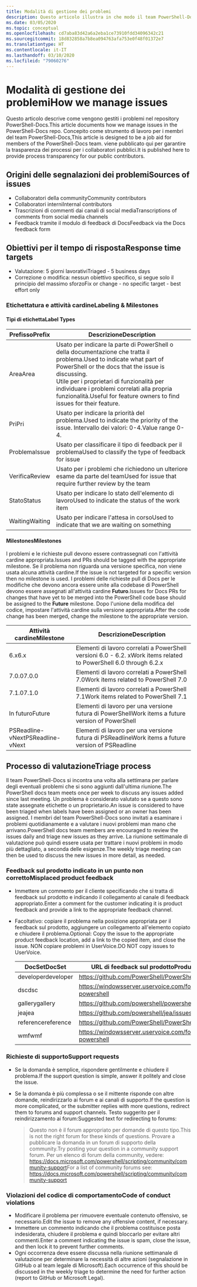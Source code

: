 ```yaml
---
title: Modalità di gestione dei problemi
description: Questo articolo illustra in che modo il team PowerShell-Docs gestisce le richieste pull.
ms.date: 03/05/2020
ms.topic: conceptual
ms.openlocfilehash: cd7aba83d42a6a2eba1ce73910fdd34096342c21
ms.sourcegitcommit: 18d832858a7b8ea094763afa753e0f48f01372e7
ms.translationtype: HT
ms.contentlocale: it-IT
ms.lasthandoff: 03/10/2020
ms.locfileid: "79060276"
---
```

# <a name="how-we-manage-issues"></a><span data-ttu-id="6b4c6-103">Modalità di gestione dei problemi</span><span class="sxs-lookup"><span data-stu-id="6b4c6-103">How we manage issues</span></span>

<span data-ttu-id="6b4c6-104">Questo articolo descrive come vengono gestiti i problemi nel repository PowerShell-Docs.</span><span class="sxs-lookup"><span data-stu-id="6b4c6-104">This article documents how we manage issues in the PowerShell-Docs repo.</span></span> <span data-ttu-id="6b4c6-105">Concepito come strumento di lavoro per i membri del team PowerShell-Docs,</span><span class="sxs-lookup"><span data-stu-id="6b4c6-105">This article is designed to be a job aid for members of the PowerShell-Docs team.</span></span> <span data-ttu-id="6b4c6-106">viene pubblicato qui per garantire la trasparenza dei processi per i collaboratori pubblici.</span><span class="sxs-lookup"><span data-stu-id="6b4c6-106">It is published here to provide process transparency for our public contributors.</span></span>

## <a name="sources-of-issues"></a><span data-ttu-id="6b4c6-107">Origini delle segnalazioni dei problemi</span><span class="sxs-lookup"><span data-stu-id="6b4c6-107">Sources of issues</span></span>

- <span data-ttu-id="6b4c6-108">Collaboratori della community</span><span class="sxs-lookup"><span data-stu-id="6b4c6-108">Community contributors</span></span>
- <span data-ttu-id="6b4c6-109">Collaboratori interni</span><span class="sxs-lookup"><span data-stu-id="6b4c6-109">Internal contributors</span></span>
- <span data-ttu-id="6b4c6-110">Trascrizioni di commenti dai canali di social media</span><span class="sxs-lookup"><span data-stu-id="6b4c6-110">Transcriptions of comments from social media channels</span></span>
- <span data-ttu-id="6b4c6-111">Feedback tramite il modulo di feedback di Docs</span><span class="sxs-lookup"><span data-stu-id="6b4c6-111">Feedback via the Docs feedback form</span></span>

## <a name="response-time-targets"></a><span data-ttu-id="6b4c6-112">Obiettivi per il tempo di risposta</span><span class="sxs-lookup"><span data-stu-id="6b4c6-112">Response time targets</span></span>

- <span data-ttu-id="6b4c6-113">Valutazione: 5 giorni lavorativi</span><span class="sxs-lookup"><span data-stu-id="6b4c6-113">Triaged - 5 business days</span></span>
- <span data-ttu-id="6b4c6-114">Correzione o modifica: nessun obiettivo specifico, si segue solo il principio del massimo sforzo</span><span class="sxs-lookup"><span data-stu-id="6b4c6-114">Fix or change - no specific target - best effort only</span></span>

### <a name="labeling--milestones"></a><span data-ttu-id="6b4c6-115">Etichettatura e attività cardine</span><span class="sxs-lookup"><span data-stu-id="6b4c6-115">Labeling & Milestones</span></span>

#### <a name="label-types"></a><span data-ttu-id="6b4c6-116">Tipi di etichetta</span><span class="sxs-lookup"><span data-stu-id="6b4c6-116">Label Types</span></span>

|<span data-ttu-id="6b4c6-117">Prefisso</span><span class="sxs-lookup"><span data-stu-id="6b4c6-117">Prefix</span></span>  | <span data-ttu-id="6b4c6-118">Descrizione</span><span class="sxs-lookup"><span data-stu-id="6b4c6-118">Description</span></span>                                                         |
|------- | --------------------------------------------------------------------|
|<span data-ttu-id="6b4c6-119">Area</span><span class="sxs-lookup"><span data-stu-id="6b4c6-119">Area</span></span>    | <span data-ttu-id="6b4c6-120">Usato per indicare la parte di PowerShell o della documentazione che tratta il problema.</span><span class="sxs-lookup"><span data-stu-id="6b4c6-120">Used to indicate what part of PowerShell or the docs that the issue is discussing.</span></span><br><span data-ttu-id="6b4c6-121">Utile per i proprietari di funzionalità per individuare i problemi correlati alla propria funzionalità.</span><span class="sxs-lookup"><span data-stu-id="6b4c6-121">Useful for feature owners to find issues for their feature.</span></span>|
|<span data-ttu-id="6b4c6-122">Pri</span><span class="sxs-lookup"><span data-stu-id="6b4c6-122">Pri</span></span>     | <span data-ttu-id="6b4c6-123">Usato per indicare la priorità del problema.</span><span class="sxs-lookup"><span data-stu-id="6b4c6-123">Used to indicate the priority of the issue.</span></span> <span data-ttu-id="6b4c6-124">Intervallo dei valori: 0-4.</span><span class="sxs-lookup"><span data-stu-id="6b4c6-124">Value range 0-4.</span></span>        |
|<span data-ttu-id="6b4c6-125">Problema</span><span class="sxs-lookup"><span data-stu-id="6b4c6-125">Issue</span></span>   | <span data-ttu-id="6b4c6-126">Usato per classificare il tipo di feedback per il problema</span><span class="sxs-lookup"><span data-stu-id="6b4c6-126">Used to classify the type of feedback for issue</span></span>                     |
|<span data-ttu-id="6b4c6-127">Verifica</span><span class="sxs-lookup"><span data-stu-id="6b4c6-127">Review</span></span>  | <span data-ttu-id="6b4c6-128">Usato per i problemi che richiedono un ulteriore esame da parte del team</span><span class="sxs-lookup"><span data-stu-id="6b4c6-128">Used for issue that require further review by the team</span></span>              |
|<span data-ttu-id="6b4c6-129">Stato</span><span class="sxs-lookup"><span data-stu-id="6b4c6-129">Status</span></span>  | <span data-ttu-id="6b4c6-130">Usato per indicare lo stato dell'elemento di lavoro</span><span class="sxs-lookup"><span data-stu-id="6b4c6-130">Used to indicate the status of the work item</span></span>                        |
|<span data-ttu-id="6b4c6-131">Waiting</span><span class="sxs-lookup"><span data-stu-id="6b4c6-131">Waiting</span></span> | <span data-ttu-id="6b4c6-132">Usato per indicare l'attesa in corso</span><span class="sxs-lookup"><span data-stu-id="6b4c6-132">Used to indicate that we are waiting on something</span></span>                   |

#### <a name="milestones"></a><span data-ttu-id="6b4c6-133">Milestones</span><span class="sxs-lookup"><span data-stu-id="6b4c6-133">Milestones</span></span>

<span data-ttu-id="6b4c6-134">I problemi e le richieste pull devono essere contrassegnati con l'attività cardine appropriata.</span><span class="sxs-lookup"><span data-stu-id="6b4c6-134">Issues and PRs should be tagged with the appropriate milestone.</span></span> <span data-ttu-id="6b4c6-135">Se il problema non riguarda una versione specifica, non viene usata alcuna attività cardine.</span><span class="sxs-lookup"><span data-stu-id="6b4c6-135">If the issue is not targeted for a specific version then no milestone is used.</span></span> <span data-ttu-id="6b4c6-136">I problemi delle richieste pull di Docs per le modifiche che devono ancora essere unite alla codebase di PowerShell devono essere assegnati all'attività cardine **Futuro**.</span><span class="sxs-lookup"><span data-stu-id="6b4c6-136">Issues for Docs PRs for changes that have yet to be merged into the PowerShell code base should be assigned to the **Future** milestone.</span></span> <span data-ttu-id="6b4c6-137">Dopo l'unione della modifica del codice, impostare l'attività cardine sulla versione appropriata.</span><span class="sxs-lookup"><span data-stu-id="6b4c6-137">After the code change has been merged, change the milestone to the appropriate version.</span></span>

|    <span data-ttu-id="6b4c6-138">Attività cardine</span><span class="sxs-lookup"><span data-stu-id="6b4c6-138">Milestone</span></span>     |                    <span data-ttu-id="6b4c6-139">Descrizione</span><span class="sxs-lookup"><span data-stu-id="6b4c6-139">Description</span></span>                     |
| ---------------- | -------------------------------------------------- |
| <span data-ttu-id="6b4c6-140">6.x</span><span class="sxs-lookup"><span data-stu-id="6b4c6-140">6.x</span></span>              | <span data-ttu-id="6b4c6-141">Elementi di lavoro correlati a PowerShell versioni 6.0 - 6.2. x</span><span class="sxs-lookup"><span data-stu-id="6b4c6-141">Work items related to PowerShell 6.0 through 6.2.x</span></span> |
| <span data-ttu-id="6b4c6-142">7.0.0</span><span class="sxs-lookup"><span data-stu-id="6b4c6-142">7.0.0</span></span>            | <span data-ttu-id="6b4c6-143">Elementi di lavoro correlati a PowerShell 7.0</span><span class="sxs-lookup"><span data-stu-id="6b4c6-143">Work items related to PowerShell 7.0</span></span>               |
| <span data-ttu-id="6b4c6-144">7.1.0</span><span class="sxs-lookup"><span data-stu-id="6b4c6-144">7.1.0</span></span>            | <span data-ttu-id="6b4c6-145">Elementi di lavoro correlati a PowerShell 7.1</span><span class="sxs-lookup"><span data-stu-id="6b4c6-145">Work items related to PowerShell 7.1</span></span>               |
| <span data-ttu-id="6b4c6-146">In futuro</span><span class="sxs-lookup"><span data-stu-id="6b4c6-146">Future</span></span>           | <span data-ttu-id="6b4c6-147">Elementi di lavoro per una versione futura di PowerShell</span><span class="sxs-lookup"><span data-stu-id="6b4c6-147">Work items a future version of PowerShell</span></span>          |
| <span data-ttu-id="6b4c6-148">PSReadline-vNext</span><span class="sxs-lookup"><span data-stu-id="6b4c6-148">PSReadline-vNext</span></span> | <span data-ttu-id="6b4c6-149">Elementi di lavoro per una versione futura di PSReadline</span><span class="sxs-lookup"><span data-stu-id="6b4c6-149">Work items a future version of PSReadline</span></span>          |

## <a name="triage-process"></a><span data-ttu-id="6b4c6-150">Processo di valutazione</span><span class="sxs-lookup"><span data-stu-id="6b4c6-150">Triage process</span></span>

<span data-ttu-id="6b4c6-151">Il team PowerShell-Docs si incontra una volta alla settimana per parlare degli eventuali problemi che si sono aggiunti dall'ultima riunione.</span><span class="sxs-lookup"><span data-stu-id="6b4c6-151">The PowerShell docs team meets once per week to discuss any issues added since last meeting.</span></span> <span data-ttu-id="6b4c6-152">Un problema è considerato valutato se a questo sono state assegnate etichette o un proprietario.</span><span class="sxs-lookup"><span data-stu-id="6b4c6-152">An issue is considered to have been triaged when labels have been assigned or an owner has been assigned.</span></span> <span data-ttu-id="6b4c6-153">I membri del team PowerShell-Docs sono invitati a esaminare i problemi quotidianamente e a valutare i nuovi problemi man mano che arrivano.</span><span class="sxs-lookup"><span data-stu-id="6b4c6-153">PowerShell docs team members are encouraged to review the issues daily and triage new issues as they arrive.</span></span> <span data-ttu-id="6b4c6-154">La riunione settimanale di valutazione può quindi essere usata per trattare i nuovi problemi in modo più dettagliato, a seconda delle esigenze.</span><span class="sxs-lookup"><span data-stu-id="6b4c6-154">The weekly triage meeting can then be used to discuss the new issues in more detail, as needed.</span></span>

### <a name="misplaced-product-feedback"></a><span data-ttu-id="6b4c6-155">Feedback sul prodotto indicato in un punto non corretto</span><span class="sxs-lookup"><span data-stu-id="6b4c6-155">Misplaced product feedback</span></span>

- <span data-ttu-id="6b4c6-156">Immettere un commento per il cliente specificando che si tratta di feedback sul prodotto e indicando il collegamento al canale di feedback appropriato.</span><span class="sxs-lookup"><span data-stu-id="6b4c6-156">Enter a comment for the customer indicating it is product feedback and provide a link to the appropriate feedback channel.</span></span>
- <span data-ttu-id="6b4c6-157">Facoltativo: copiare il problema nella posizione appropriata per il feedback sul prodotto, aggiungere un collegamento all'elemento copiato e chiudere il problema.</span><span class="sxs-lookup"><span data-stu-id="6b4c6-157">Optional: Copy the issue to the appropriate product feedback location, add a link to the copied item, and close the issue.</span></span> <span data-ttu-id="6b4c6-158">NON copiare problemi in UserVoice.</span><span class="sxs-lookup"><span data-stu-id="6b4c6-158">DO NOT copy issues to UserVoice.</span></span>

  | <span data-ttu-id="6b4c6-159">DocSet</span><span class="sxs-lookup"><span data-stu-id="6b4c6-159">DocSet</span></span>    | <span data-ttu-id="6b4c6-160">URL di feedback sul prodotto</span><span class="sxs-lookup"><span data-stu-id="6b4c6-160">Product Feedback URL</span></span>                                         |
  | --------- | ------------------------------------------------------------ |
  | <span data-ttu-id="6b4c6-161">developer</span><span class="sxs-lookup"><span data-stu-id="6b4c6-161">developer</span></span> | https://github.com/PowerShell/PowerShell/issues/new/choose   |
  | <span data-ttu-id="6b4c6-162">dsc</span><span class="sxs-lookup"><span data-stu-id="6b4c6-162">dsc</span></span>       | https://windowsserver.uservoice.com/forums/301869-powershell |
  | <span data-ttu-id="6b4c6-163">gallery</span><span class="sxs-lookup"><span data-stu-id="6b4c6-163">gallery</span></span>   | https://github.com/powershell/powershellgallery/issues/new   |
  | <span data-ttu-id="6b4c6-164">jea</span><span class="sxs-lookup"><span data-stu-id="6b4c6-164">jea</span></span>       | https://github.com/powershell/jea/issues/new                 |
  | <span data-ttu-id="6b4c6-165">reference</span><span class="sxs-lookup"><span data-stu-id="6b4c6-165">reference</span></span> | https://github.com/PowerShell/PowerShell/issues/new/choose   |
  | <span data-ttu-id="6b4c6-166">wmf</span><span class="sxs-lookup"><span data-stu-id="6b4c6-166">wmf</span></span>       | https://windowsserver.uservoice.com/forums/301869-powershell |

### <a name="support-requests"></a><span data-ttu-id="6b4c6-167">Richieste di supporto</span><span class="sxs-lookup"><span data-stu-id="6b4c6-167">Support requests</span></span>

- <span data-ttu-id="6b4c6-168">Se la domanda è semplice, rispondere gentilmente e chiudere il problema.</span><span class="sxs-lookup"><span data-stu-id="6b4c6-168">If the support question is simple, answer it politely and close the issue.</span></span>
- <span data-ttu-id="6b4c6-169">Se la domanda è più complessa o se il mittente risponde con altre domande, reindirizzarlo ai forum e ai canali di supporto.</span><span class="sxs-lookup"><span data-stu-id="6b4c6-169">If the question is more complicated, or the submitter replies with more questions, redirect them to forums and support channels.</span></span> <span data-ttu-id="6b4c6-170">Testo suggerito per il reindirizzamento ai forum:</span><span class="sxs-lookup"><span data-stu-id="6b4c6-170">Suggested text for redirecting to forums:</span></span>

    > <span data-ttu-id="6b4c6-171">Questo non è il forum appropriato per domande di questo tipo.</span><span class="sxs-lookup"><span data-stu-id="6b4c6-171">This is not the right forum for these kinds of questions.</span></span> <span data-ttu-id="6b4c6-172">Provare a pubblicare la domanda in un forum di supporto della community.</span><span class="sxs-lookup"><span data-stu-id="6b4c6-172">Try posting your question in a community support forum.</span></span> <span data-ttu-id="6b4c6-173">Per un elenco di forum della community, vedere: https://docs.microsoft.com/powershell/scripting/community/community-support</span><span class="sxs-lookup"><span data-stu-id="6b4c6-173">For a list of community forums see: https://docs.microsoft.com/powershell/scripting/community/community-support</span></span>

### <a name="code-of-conduct-violations"></a><span data-ttu-id="6b4c6-174">Violazioni del codice di comportamento</span><span class="sxs-lookup"><span data-stu-id="6b4c6-174">Code of conduct violations</span></span>

- <span data-ttu-id="6b4c6-175">Modificare il problema per rimuovere eventuale contenuto offensivo, se necessario.</span><span class="sxs-lookup"><span data-stu-id="6b4c6-175">Edit the issue to remove any offensive content, if necessary.</span></span>
- <span data-ttu-id="6b4c6-176">Immettere un commento indicando che il problema costituisce posta indesiderata, chiudere il problema e quindi bloccarlo per evitare altri commenti.</span><span class="sxs-lookup"><span data-stu-id="6b4c6-176">Enter a comment indicating the issue is spam, close the issue, and then lock it to prevent further comments.</span></span>
- <span data-ttu-id="6b4c6-177">Ogni occorrenza deve essere discussa nella riunione settimanale di valutazione per determinare la necessità di altre azioni (segnalazione in GitHub o al team legale di Microsoft).</span><span class="sxs-lookup"><span data-stu-id="6b4c6-177">Each occurrence of this should be discussed in the weekly triage to determine the need for further action (report to GitHub or Microsoft Legal).</span></span>
